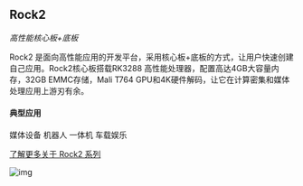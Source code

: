 ## Rock2

*高性能核心板+底板*

Rock2 是面向高性能应用的开发平台，采用核心板+底板的方式，让用户快速创建自己应用。Rock2核心板搭载RK3288 高性能处理器，配置高达4GB大容量内存，32GB EMMC存储，Mali T764 GPU和4K硬件解码，让它在计算密集和媒体处理应用上游刃有余。

#### 典型应用

媒体设备   机器人  一体机   车载娱乐

[了解更多关于 Rock2 系列](http://wiki.radxa.com/Rock2)

![img](/images/plat/rock2.png)
